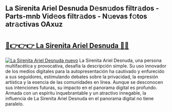 ## La Sirenita Ariel Desnuda D𝚎sn𝚞dos filtr𝚊dos - Parts-mnb Vid𝚎os filtr𝚊dos - N𝚞evas f𝚘tos atr𝚊ctivas OAxuz

# <h2><a href="http://mb6qo5.tromn.icu/?c=La+Sirenita+Ariel+Desnuda">🔗👉👉👉 La Sirenita Ariel Desnuda 🔗🔗</a></h2>

[![La Sirenita Ariel Desnuda nuevo](https://i.imgur.com/pEAQMta.gif)](http://mb6qo5.tromn.icu/?c=La+Sirenita+Ariel+Desnuda)
La Sirenita Ariel Desnuda, una persona multifacética y provocativa, desafía la descripción simple. Su uso innovador de los medios digitales para la autopresentación ha cautivado y enfurecido a sus seguidores, estimulando debates sobre la privacidad, la expresión artística y la esencia de las comunidades en línea. Aunque se desconocen sus intenciones futuras, su impacto en el panorama digital es profundo. Armada con un espíritu inquebrantable y un atractivo innegable, la influencia de La Sirenita Ariel Desnuda en el panorama digital no tiene paralelo.
